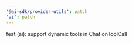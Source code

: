 ```yaml
---
'@ai-sdk/provider-utils': patch
'ai': patch
---
```


feat (ai): support dynamic tools in Chat onToolCall
